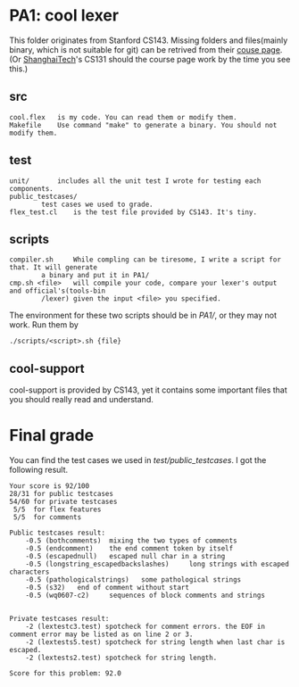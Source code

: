 # PA1: cool lexer

This folder originates from Stanford CS143. Missing folders and files(mainly binary, which is not suitable for git) can be retrived from their [couse page](http://web.stanford.edu/class/cs143/).(Or [ShanghaiTech](http://sist.shanghaitech.edu.cn/faculty/songfu/course/spring2018/CS131/)'s CS131 should the course page work by the time you see this.)

## src

	cool.flex 	is my code. You can read them or modify them.
	Makefile 	Use command "make" to generate a binary. You should not modify them.

## test

	unit/ 		includes all the unit test I wrote for testing each components.
	public_testcases/
			test cases we used to grade.
	flex_test.cl 	is the test file provided by CS143. It's tiny.

## scripts

	compiler.sh 	While compling can be tiresome, I write a script for that. It will generate
			a binary and put it in PA1/
	cmp.sh <file>	will compile your code, compare your lexer's output and official's(tools-bin 
			/lexer) given the input <file> you specified.

The environment for these two scripts should be in _PA1/_, or they may not work. Run them by
	
	./scripts/<script>.sh {file}

## cool-support

cool-support is provided by CS143, yet it contains some important files that you should really read and understand.

# Final grade

You can find the test cases we used in _test/public_testcases_.
I got the following result.

	Your score is 92/100
	28/31 for public testcases
	54/60 for private testcases
	 5/5  for flex features
	 5/5  for comments

	Public testcases result:
		-0.5 (bothcomments)	 mixing the two types of comments
		-0.5 (endcomment)	 the end comment token by itself
		-0.5 (escapednull)	 escaped null char in a string
		-0.5 (longstring_escapedbackslashes)	 long strings with escaped characters
		-0.5 (pathologicalstrings)	 some pathological strings
		-0.5 (s32)	 end of comment without start
		-0.5 (wq0607-c2)	 sequences of block comments and strings


	Private testcases result: 
		-2 (lextestc3.test) spotcheck for comment errors. the EOF in comment error may be listed as on line 2 or 3. 
		-2 (lextests5.test) spotcheck for string length when last char is escaped. 
		-2 (lextests2.test) spotcheck for string length. 
	 
	Score for this problem: 92.0